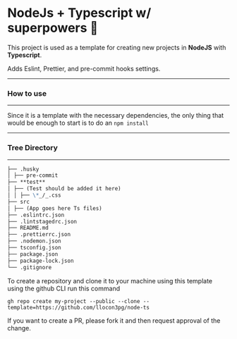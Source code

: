 # NodeJs + Typescript w/ superpowers 🚀

This project is used as a template for creating new projects in **NodeJS** with **Typescript**.

Adds Eslint, Prettier, and pre-commit hooks settings.

---

### How to use

---

Since it is a template with the necessary dependencies, the only thing that would be enough to start is to do an `npm install`

---

### Tree Directory

---

```markdown
├── .husky
│ ├── pre-commit
├── **test**
│ ├── (Test should be added it here)
│ │ ├── \*_/_.css
├── src
│ ├── (App goes here Ts files)
├── .eslintrc.json
├── .lintstagedrc.json
├── README.md
├── .prettierrc.json
├── .nodemon.json
├── tsconfig.json
├── package.json
├── package-lock.json
└── .gitignore
```

To create a repository and clone it to your machine using this template using the github CLI run this command

```
gh repo create my-project --public --clone --template=https://github.com/llocon3pg/node-ts
```

If you want to create a PR, please fork it and then request approval of the change.
